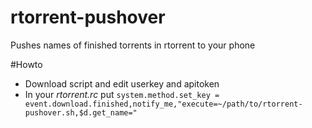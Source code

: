 rtorrent-pushover
=================

Pushes names of finished torrents in rtorrent to your phone


#Howto

* Download script and edit userkey and apitoken
* In your *rtorrent.rc* put ```system.method.set_key = event.download.finished,notify_me,"execute=~/path/to/rtorrent-pushover.sh,$d.get_name="```

